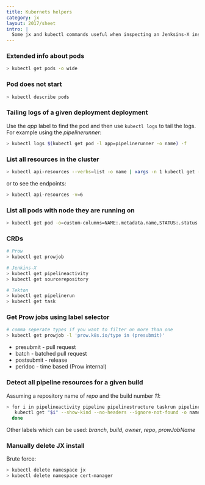 ```yaml
---
title: Kubernets helpers
category: jx
layout: 2017/sheet
intro: |
  Some jx and kubectl commands useful when inspecting an Jenksins-X install. 
---
```


### Extended info about pods

```bash
> kubectl get pods -o wide
```

### Pod does not start

```bash
> kubectl describe pods
```

### Tailing logs of a given deployment deployment

Use the _app_ label to find the pod and then use `kubectl logs` to tail the logs.
For example using the _pipelinerunner_:

```bash
> kubectl logs $(kubectl get pod -l app=pipelinerunner -o name) -f
```

### List all resources in the cluster

```bash
> kubectl api-resources --verbs=list -o name | xargs -n 1 kubectl get -o name
```

or to see the endpoints:

```bash
> kubectl api-resources -v=6
```

### List all pods with node they are running on

```bash
> kubectl get pod -o=custom-columns=NAME:.metadata.name,STATUS:.status.phase,NODE:.spec.nodeName --all-namespaces
```

### CRDs

```bash
# Prow
> kubectl get prowjob

# Jenkins-X
> kubectl get pipelineactivity
> kubectl get sourcerepository

# Tekton
> kubectl get pipelinerun
> kubectl get task
```

### Get Prow jobs using label selector

```bash
# comma seperate types if you want to filter on more than one
> kubectl get prowjob -l 'prow.k8s.io/type in (presubmit)'
```

* presubmit - pull request
* batch - batched pull request
* postsubmit - release
* peridoc - time based (Prow internal)

### Detect all pipeline resources for a given build

Assuming a repository name of _repo_ and the build number _11_:

```bash
> for i in pipelineactivity pipeline pipelinestructure taskrun pipelinerun task pod; do 
   kubectl get "$i" --show-kind --no-headers --ignore-not-found -o name -l repository=demo,build=11
  done
```

Other labels which can be used: _branch_, _build_, _owner_, _repo_, _prowJobName_

###  Manually delete JX install

Brute force:

```bash
> kubectl delete namespace jx
> kubectl delete namespace cert-manager
```
